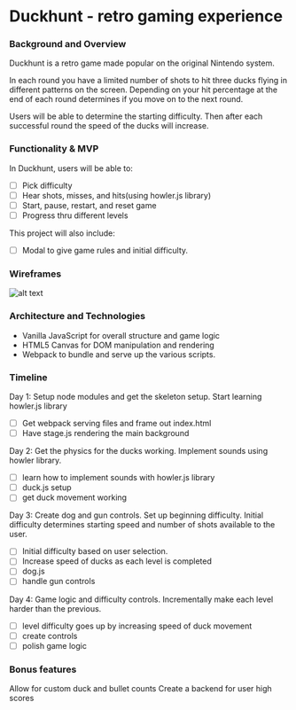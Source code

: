 # Duckhunt - retro gaming experience


### Background and Overview
Duckhunt is a retro game made popular on the original Nintendo system.

In each round you have a limited number of shots to hit three ducks flying in different patterns on the screen. Depending on your hit percentage at the end of each round determines if you move on to the next round.

Users will be able to determine the starting difficulty. Then after each successful round the speed of the ducks will increase.

### Functionality & MVP

In Duckhunt, users will be able to:
- [ ] Pick difficulty
- [ ] Hear shots, misses, and hits(using howler.js library)
- [ ] Start, pause, restart, and reset game
- [ ] Progress thru different levels

This project will also include:

- [ ] Modal to give game rules and initial difficulty.

### Wireframes

![alt text](https://preview.uxpin.com/00043e74063364151ce1f6bf1f5a03f901b55d52)

### Architecture and Technologies

* Vanilla JavaScript for overall structure and game logic
* HTML5 Canvas for DOM manipulation and rendering
* Webpack to bundle and serve up the various scripts.

### Timeline

Day 1: Setup node modules and get the skeleton setup. Start learning howler.js library

- [ ] Get webpack serving files and frame out index.html
- [ ] Have stage.js rendering the main background

Day 2: Get the physics for the ducks working. Implement sounds using howler library.

- [ ] learn how to implement sounds with howler.js library
- [ ] duck.js setup
- [ ] get duck movement working

Day 3: Create dog and gun controls. Set up beginning difficulty. Initial difficulty determines starting speed and number of shots available to the user.

- [ ] Initial difficulty based on user selection.
- [ ] Increase speed of ducks as each level is completed
- [ ] dog.js
- [ ] handle gun controls

Day 4: Game logic and difficulty controls. Incrementally make each level harder than the previous.

- [ ] level difficulty goes up by increasing speed of duck movement
- [ ] create controls
- [ ] polish game logic

### Bonus features

Allow for custom duck and bullet counts
Create a backend for user high scores
